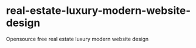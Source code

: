 # real-estate-luxury-modern-website-design
Opensource free real estate luxury modern website design
